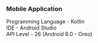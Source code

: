 ### Mobile Application
Programming Language - Kotlin<br>
IDE - Android Studio<br>
API Level - 26 (Android 8.0 - Oreo)

